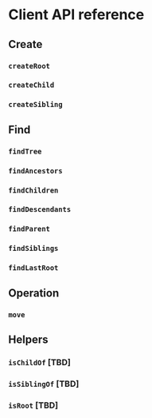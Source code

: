 # Client API reference

## Create

### `createRoot`

### `createChild`

### `createSibling`



## Find

### `findTree`

### `findAncestors`

### `findChildren`

### `findDescendants`

### `findParent`

### `findSiblings`

### `findLastRoot`




## Operation

### `move`


## Helpers

### `isChildOf` \[TBD]

### `isSiblingOf` \[TBD]

### `isRoot` \[TBD]
